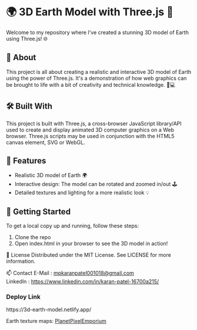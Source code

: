 # 🌍 3D Earth Model with Three.js 🚀

Welcome to my repository where I've created a stunning 3D model of Earth using Three.js! 🌐

## 📖 About

This project is all about creating a realistic and interactive 3D model of Earth using the power of Three.js. It's a demonstration of how web graphics can be brought to life with a bit of creativity and technical knowledge. 🎨💻

## 🛠️ Built With

This project is built with Three.js, a cross-browser JavaScript library/API used to create and display animated 3D computer graphics on a Web browser. Three.js scripts may be used in conjunction with the HTML5 canvas element, SVG or WebGL. 

## 🌟 Features

- Realistic 3D model of Earth 🌍
- Interactive design: The model can be rotated and zoomed in/out 🕹️
- Detailed textures and lighting for a more realistic look 💡

## 🚀 Getting Started

To get a local copy up and running, follow these steps:

1. Clone the repo
2. Open index.html in your browser to see the 3D model in action!

📝 License
Distributed under the MIT License. See LICENSE for more information.

📫 Contact
E-Mail : mpkaranpatel001018@gmail.com<br>
LinkedIn : https://www.linkedin.com/in/karan-patel-16700a215/

<h3>Deploy Link</h3>
https://3d-earth-model.netlify.app/

Earth texture maps: [PlanetPixelEmporium](https://planetpixelemporium.com/earth.html)

